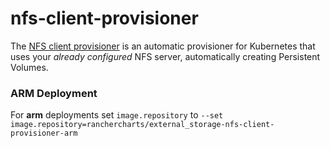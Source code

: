 # nfs-client-provisioner

The [NFS client provisioner](https://github.com/kubernetes-incubator/external-storage/tree/master/nfs-client) is an automatic provisioner for Kubernetes that uses your *already configured* NFS server, automatically creating Persistent Volumes.

### ARM Deployment
For **arm** deployments set `image.repository` to `--set image.repository=ranchercharts/external_storage-nfs-client-provisioner-arm`

